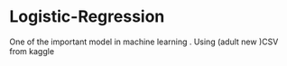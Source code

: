 # Logistic-Regression
One of the important model in machine learning .
Using (adult new )CSV from kaggle
